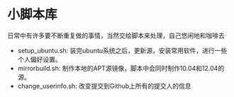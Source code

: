 小脚本库
========
日常中有许多要不断重复做的事情，当然交给脚本来处理，自己悠闲地和咖啡去


* setup_ubuntu.sh: 装完ubuntu系统之后，更新源，安装常用软件，进行一些个人偏好设置。
* mirrorbuild.sh: 制作本地的APT源镜像，脚本中会同时制作10.04和12.04的源。
* change_userinfo.sh: 改变提交到Github上所有的提交人的信息

